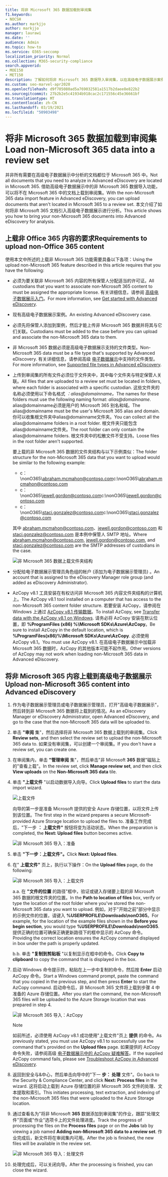 ```yaml
---
title: 将非 Microsoft 365 数据加载到审阅集
f1.keywords:
- NOCSH
ms.author: markjjo
author: markjjo
manager: laurawi
ms.date: ''
audience: Admin
ms.topic: how-to
ms.service: O365-seccomp
localization_priority: Normal
ms.collection: M365-security-compliance
search.appverid:
- MOE150
- MET150
description: 了解如何将非 Microsoft 365 数据导入审阅集，以在高级电子数据展示案例中进行分析。
ms.custom: seo-marvel-apr2020
ms.openlocfilehash: d9f705080ad5a769032581a1517b2daee8e822b2
ms.sourcegitcommit: 27b2b2e5c41934b918cac2c171556c45e36661bf
ms.translationtype: MT
ms.contentlocale: zh-CN
ms.lasthandoff: 03/19/2021
ms.locfileid: "50903498"
---
```

# <a name="load-non-microsoft-365-data-into-a-review-set"></a><span data-ttu-id="6c8ca-103">将非 Microsoft 365 数据加载到审阅集</span><span class="sxs-lookup"><span data-stu-id="6c8ca-103">Load non-Microsoft 365 data into a review set</span></span>

<span data-ttu-id="6c8ca-104">并非所有需要在高级电子数据展示中分析的文档都位于 Microsoft 365 中。</span><span class="sxs-lookup"><span data-stu-id="6c8ca-104">Not all documents that you need to analyze in Advanced eDiscovery are located in Microsoft 365.</span></span> <span data-ttu-id="6c8ca-105">借助高级电子数据展示中的非 Microsoft 365 数据导入功能，可以将不在 Microsoft 365 中的文档上载到审阅集。</span><span class="sxs-lookup"><span data-stu-id="6c8ca-105">With the non-Microsoft 365 data import feature in Advanced eDiscovery, you can upload documents that aren't located in Microsoft 365 to a review set.</span></span> <span data-ttu-id="6c8ca-106">本文介绍了如何将非 Microsoft 365 文档引入高级电子数据展示进行分析。</span><span class="sxs-lookup"><span data-stu-id="6c8ca-106">This article shows you how to bring your non-Microsoft 365 documents into Advanced eDiscovery for analysis.</span></span>

## <a name="requirements-to-upload-non-office-365-content"></a><span data-ttu-id="6c8ca-107">上载非 Office 365 内容的要求</span><span class="sxs-lookup"><span data-stu-id="6c8ca-107">Requirements to upload non-Office 365 content</span></span>

<span data-ttu-id="6c8ca-108">使用本文中所述的上载非 Microsoft 365 功能需要具备以下各项：</span><span class="sxs-lookup"><span data-stu-id="6c8ca-108">Using the upload non-Microsoft 365 feature described in this article requires that you have the following:</span></span>

- <span data-ttu-id="6c8ca-109">必须为要关联非 Microsoft 365 内容的所有保管人分配适当的许可证。</span><span class="sxs-lookup"><span data-stu-id="6c8ca-109">All custodians that you want to associate non-Microsoft 365 content to must be assigned the appropriate license.</span></span> <span data-ttu-id="6c8ca-110">有关详细信息，请参阅 [高级电子数据展示入门](get-started-with-advanced-ediscovery.md#step-1-verify-and-assign-appropriate-licenses)。</span><span class="sxs-lookup"><span data-stu-id="6c8ca-110">For more information, see [Get started with Advanced eDiscovery](get-started-with-advanced-ediscovery.md#step-1-verify-and-assign-appropriate-licenses).</span></span>

- <span data-ttu-id="6c8ca-111">现有高级电子数据展示案例。</span><span class="sxs-lookup"><span data-stu-id="6c8ca-111">An existing Advanced eDiscovery case.</span></span>

- <span data-ttu-id="6c8ca-112">必须先将保管人添加到案例，然后才能上传非 Microsoft 365 数据并将其与它们关联。</span><span class="sxs-lookup"><span data-stu-id="6c8ca-112">Custodians must be added to the case before you can upload and associate the non-Microsoft 365 data to them.</span></span>

- <span data-ttu-id="6c8ca-113">非 Microsoft 365 数据必须是高级电子数据展示支持的文件类型。</span><span class="sxs-lookup"><span data-stu-id="6c8ca-113">Non-Microsoft 365 data must be a file type that's supported by Advanced eDiscovery.</span></span> <span data-ttu-id="6c8ca-114">有关详细信息，请参阅高级 [电子数据展示](supported-filetypes-ediscovery20.md)中支持的文件类型。</span><span class="sxs-lookup"><span data-stu-id="6c8ca-114">For more information, see [Supported file types in Advanced eDiscovery](supported-filetypes-ediscovery20.md).</span></span>

- <span data-ttu-id="6c8ca-115">上传到审阅集的所有文件必须位于文件夹中，其中每个文件夹与特定保管人关联。</span><span class="sxs-lookup"><span data-stu-id="6c8ca-115">All files that are uploaded to a review set must be located in folders, where each folder is associated with a specific custodian.</span></span> <span data-ttu-id="6c8ca-116">这些文件夹的名称必须使用以下命名格式 *：alias@domainname。*</span><span class="sxs-lookup"><span data-stu-id="6c8ca-116">The names for these folders must use the following naming format: *alias@domainname*.</span></span> <span data-ttu-id="6c8ca-117">alias@domainname必须是用户的 Microsoft 365 别名和域。</span><span class="sxs-lookup"><span data-stu-id="6c8ca-117">The alias@domainname must be the user's Microsoft 365 alias and domain.</span></span> <span data-ttu-id="6c8ca-118">你可以收集根文件夹中alias@domainname文件夹。</span><span class="sxs-lookup"><span data-stu-id="6c8ca-118">You can collect all the alias@domainname folders in a root folder.</span></span> <span data-ttu-id="6c8ca-119">根文件夹只能包含alias@domainname文件夹。</span><span class="sxs-lookup"><span data-stu-id="6c8ca-119">The root folder can only contain the alias@domainname folders.</span></span> <span data-ttu-id="6c8ca-120">根文件夹中的松散文件不受支持。</span><span class="sxs-lookup"><span data-stu-id="6c8ca-120">Loose files in the root folder aren't supported.</span></span>

   <span data-ttu-id="6c8ca-121">要上载的非 Microsoft 365 数据的文件夹结构与以下示例类似：</span><span class="sxs-lookup"><span data-stu-id="6c8ca-121">The folder structure for the non-Microsoft 365 data that you want to upload would be similar to the following example:</span></span>

   - <span data-ttu-id="6c8ca-122">c：\nonO365\abraham.mcmahon@contoso.com</span><span class="sxs-lookup"><span data-stu-id="6c8ca-122">c:\nonO365\abraham.mcmahon@contoso.com</span></span>
   - <span data-ttu-id="6c8ca-123">c：\nonO365\jewell.gordon@contoso.com</span><span class="sxs-lookup"><span data-stu-id="6c8ca-123">c:\nonO365\jewell.gordon@contoso.com</span></span>
   - <span data-ttu-id="6c8ca-124">c：\nonO365\staci.gonzalez@contoso.com</span><span class="sxs-lookup"><span data-stu-id="6c8ca-124">c:\nonO365\staci.gonzalez@contoso.com</span></span>

   <span data-ttu-id="6c8ca-125">其中 abraham.mcmahon@contoso.com、jewell.gordon@contoso.com 和 staci.gonzalez@contoso.com 是本例中保管人 SMTP 地址。</span><span class="sxs-lookup"><span data-stu-id="6c8ca-125">Where abraham.mcmahon@contoso.com, jewell.gordon@contoso.com, and staci.gonzalez@contoso.com are the SMTP addresses of custodians in the case.</span></span>

   ![非 Microsoft 365 数据上载文件夹结构](../media/3f2dde84-294e-48ea-b44b-7437bd25284c.png)

- <span data-ttu-id="6c8ca-127">分配给电子数据展示管理员角色组的帐户 (添加为电子数据展示管理员) 。</span><span class="sxs-lookup"><span data-stu-id="6c8ca-127">An account that is assigned to the eDiscovery Manager role group (and added as eDiscovery Administrator).</span></span>

- <span data-ttu-id="6c8ca-128">AzCopy v8.1 工具安装在有权访问非 Microsoft 365 内容文件夹结构的计算机上。</span><span class="sxs-lookup"><span data-stu-id="6c8ca-128">The AzCopy v8.1 tool installed on a computer that has access to the non-Microsoft 365 content folder structure.</span></span> <span data-ttu-id="6c8ca-129">若要安装 AzCopy，请参阅在 Windows 上通过 [AzCopy v8.1 传输数据](/previous-versions/azure/storage/storage-use-azcopy)。</span><span class="sxs-lookup"><span data-stu-id="6c8ca-129">To install AzCopy, see [Transfer data with the AzCopy v8.1 on Windows](/previous-versions/azure/storage/storage-use-azcopy).</span></span> <span data-ttu-id="6c8ca-130">请务必将 AzCopy 安装在默认位置，即 **%ProgramFiles (x86) %\Microsoft SDKs\Azure\AzCopy**。</span><span class="sxs-lookup"><span data-stu-id="6c8ca-130">Be sure to install AzCopy in the default location, which is **%ProgramFiles(x86)%\Microsoft SDKs\Azure\AzCopy**.</span></span> <span data-ttu-id="6c8ca-131">必须使用 AzCopy v8.1。</span><span class="sxs-lookup"><span data-stu-id="6c8ca-131">You must use AzCopy v8.1.</span></span> <span data-ttu-id="6c8ca-132">在高级电子数据展示中加载非 Microsoft 365 数据时，AzCopy 的其他版本可能不起作用。</span><span class="sxs-lookup"><span data-stu-id="6c8ca-132">Other versions of AzCopy may not work when loading non-Microsoft 365 data in Advanced eDiscovery.</span></span>


## <a name="upload-non-microsoft-365-content-into-advanced-ediscovery"></a><span data-ttu-id="6c8ca-133">将非 Microsoft 365 内容上载到高级电子数据展示</span><span class="sxs-lookup"><span data-stu-id="6c8ca-133">Upload non-Microsoft 365 content into Advanced eDiscovery</span></span>

1. <span data-ttu-id="6c8ca-134">作为电子数据展示管理员或电子数据展示管理员，打开"高级电子数据展示"，然后转到非 Microsoft 365 数据将上载到的情况。</span><span class="sxs-lookup"><span data-stu-id="6c8ca-134">As an eDiscovery Manager or eDiscovery Administrator, open Advanced eDiscovery, and go to the case that the non-Microsoft 365 data will be uploaded to.</span></span>  

2. <span data-ttu-id="6c8ca-135">单击 **"审阅** 集"，然后选择将非 Microsoft 365 数据上载到的审阅集。</span><span class="sxs-lookup"><span data-stu-id="6c8ca-135">Click **Review sets**, and then select the review set to upload the non-Microsoft 365 data to.</span></span>  <span data-ttu-id="6c8ca-136">如果没有审阅集，可以创建一个审阅集。</span><span class="sxs-lookup"><span data-stu-id="6c8ca-136">If you don't have a review set, you can create one.</span></span> 
 
3. <span data-ttu-id="6c8ca-137">在审阅集内，单击 **"管理审阅** 集"，然后单击"非 Microsoft **365** 数据"磁贴上的"查看上载"。</span><span class="sxs-lookup"><span data-stu-id="6c8ca-137">In the review set, click **Manage review set**, and then click **View uploads** on the **Non-Microsoft 365 data** tile.</span></span>

4. <span data-ttu-id="6c8ca-138">单击 **"上载文件** "以启动数据导入向导。</span><span class="sxs-lookup"><span data-stu-id="6c8ca-138">Click **Upload files** to start the data import wizard.</span></span>

   ![上载文件](../media/574f4059-4146-4058-9df3-ec97cf28d7c7.png)

   <span data-ttu-id="6c8ca-140">向导的第一步是准备 Microsoft 提供的安全 Azure 存储位置，以将文件上传到该位置。</span><span class="sxs-lookup"><span data-stu-id="6c8ca-140">The first step in the wizard prepares a secure Microsoft-provided Azure Storage location to upload the files to.</span></span>  <span data-ttu-id="6c8ca-141">准备工作完成后，"下一步 **： 上载文件"** 按钮将变为活动状态。</span><span class="sxs-lookup"><span data-stu-id="6c8ca-141">When the preparation is completed, the **Next: Upload files** button becomes active.</span></span>

   ![非 Microsoft 365 导入：准备](../media/0670a347-a578-454a-9b3d-e70ef47aec57.png)
 
5. <span data-ttu-id="6c8ca-143">单击 **"下一步：上载文件"。**</span><span class="sxs-lookup"><span data-stu-id="6c8ca-143">Click **Next: Upload files**.</span></span>

6. <span data-ttu-id="6c8ca-144">在" **上载文件"** 页上，执行以下操作：</span><span class="sxs-lookup"><span data-stu-id="6c8ca-144">On the **Upload files** page, do the following:</span></span>

   ![非 Microsoft 365 导入：上载文件](../media/3ea53b5d-7f9b-4dfc-ba63-90a38c14d41a.png)

   <span data-ttu-id="6c8ca-146">a.</span><span class="sxs-lookup"><span data-stu-id="6c8ca-146">a.</span></span> <span data-ttu-id="6c8ca-147">在 **"文件的位置** 的路径"框中，验证或键入存储要上载的非 Microsoft 365 数据的根文件夹的位置。</span><span class="sxs-lookup"><span data-stu-id="6c8ca-147">In the **Path to location of files** box, verify or type the location of the root folder where you've stored the non-Microsoft 365 data you want to upload.</span></span> <span data-ttu-id="6c8ca-148">例如，对于"开始之前"部分中显示的示例文件的位置，请键入 **%USERPROFILE\Downloads\nonO365**。</span><span class="sxs-lookup"><span data-stu-id="6c8ca-148">For example, for the location of the example files shown in the **Before you begin section**, you would type **%USERPROFILE\Downloads\nonO365**.</span></span> <span data-ttu-id="6c8ca-149">提供正确的位置可确保正确更新路径下的框中显示的 AzCopy 命令。</span><span class="sxs-lookup"><span data-stu-id="6c8ca-149">Providing the correct location ensures the AzCopy command displayed in box under the path is properly updated.</span></span>

   <span data-ttu-id="6c8ca-150">b.</span><span class="sxs-lookup"><span data-stu-id="6c8ca-150">b.</span></span> <span data-ttu-id="6c8ca-151">单击 **"复制到剪贴板** "以复制显示在框中的命令。</span><span class="sxs-lookup"><span data-stu-id="6c8ca-151">Click **Copy to clipboard** to copy the command that is displayed in the box.</span></span>

7. <span data-ttu-id="6c8ca-152">启动 Windows 命令提示符，粘贴在上一步中复制的命令，然后按 **Enter** 启动 AzCopy 命令。</span><span class="sxs-lookup"><span data-stu-id="6c8ca-152">Start a Windows command prompt, paste the command that you copied in the previous step, and then press **Enter** to start the AzCopy command.</span></span>  <span data-ttu-id="6c8ca-153">启动命令后，非 Microsoft 365 文件将上载到步骤 4 中准备的 Azure 存储位置。</span><span class="sxs-lookup"><span data-stu-id="6c8ca-153">After you start the command, the non-Microsoft 365 files will be uploaded to the Azure Storage location that was prepared in step 4.</span></span>

   ![非 Microsoft 365 导入：AzCopy](../media/504e2dbe-f36f-4f36-9b08-04aea85d8250.png)

   > [!NOTE]
   > <span data-ttu-id="6c8ca-155">如前所述，必须使用 AzCopy v8.1 成功使用"上载文件"页上 **提供** 的命令。</span><span class="sxs-lookup"><span data-stu-id="6c8ca-155">As previously stated, you must use AzCopy v8.1 to successfully use the command that's provided on the **Upload files** page.</span></span> <span data-ttu-id="6c8ca-156">如果提供的 AzCopy 命令失败，请参阅高级 [电子数据展示中的 AzCopy 疑难解答](troubleshooting-azcopy.md)。</span><span class="sxs-lookup"><span data-stu-id="6c8ca-156">If the supplied AzCopy command fails, please see [Troubleshoot AzCopy in Advanced eDiscovery](troubleshooting-azcopy.md).</span></span>

8. <span data-ttu-id="6c8ca-157">返回到安全与&中心，然后单击向导中的"下一 **步： 处理** 文件"。</span><span class="sxs-lookup"><span data-stu-id="6c8ca-157">Go back to the Security & Compliance Center, and click **Next: Process files** in the wizard.</span></span>  <span data-ttu-id="6c8ca-158">这将启动上载到 Azure 存储位置的非 Microsoft 365 文件的处理、文本提取和索引。</span><span class="sxs-lookup"><span data-stu-id="6c8ca-158">This initiates processing, text extraction, and indexing of the non-Microsoft 365 files that were uploaded to the Azure Storage location.</span></span>  

9. <span data-ttu-id="6c8ca-159">通过查看名为"将非 Microsoft  **365** 数据添加到审阅集"的作业，跟踪"处理文件"页面或"作业"选项卡上的文件处理进度。</span><span class="sxs-lookup"><span data-stu-id="6c8ca-159">Track the progress of processing the files on the **Process files** page or on the **Jobs** tab by viewing a job named **Adding non-Microsoft 365 data to a review set**.</span></span>  <span data-ttu-id="6c8ca-160">作业完成后，新文件将在审阅集内可用。</span><span class="sxs-lookup"><span data-stu-id="6c8ca-160">After the job is finished, the new files will be available in the review set.</span></span>

   ![非 Microsoft 365 导入：处理文件](../media/218b1545-416a-4a9f-9b25-3b70e8508f67.png)

10. <span data-ttu-id="6c8ca-162">处理完成后，可以关闭向导。</span><span class="sxs-lookup"><span data-stu-id="6c8ca-162">After the processing is finished, you can close the wizard.</span></span>